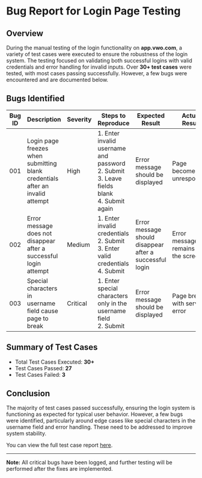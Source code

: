 # Bug Report for Login Page Testing

## Overview

During the manual testing of the login functionality on **app.vwo.com**, a variety of test cases were executed to ensure the robustness of the login system. The testing focused on validating both successful logins with valid credentials and error handling for invalid inputs. Over **30+ test cases** were tested, with most cases passing successfully. However, a few bugs were encountered and are documented below.

## Bugs Identified

| Bug ID | Description | Severity | Steps to Reproduce | Expected Result | Actual Result | Status |
|--------|-------------|----------|--------------------|-----------------|---------------|--------|
| 001    | Login page freezes when submitting blank credentials after an invalid attempt | High      | 1. Enter invalid username and password<br>2. Submit<br>3. Leave fields blank<br>4. Submit again | Error message should be displayed | Page becomes unresponsive | Open |
| 002    | Error message does not disappear after a successful login attempt | Medium    | 1. Enter invalid credentials<br>2. Submit<br>3. Enter valid credentials<br>4. Submit | Error message should disappear after a successful login | Error message remains on the screen | Open |
| 003    | Special characters in username field cause page to break | Critical  | 1. Enter special characters only in the username field<br>2. Submit | Error message should be displayed | Page breaks with server error | Open |

## Summary of Test Cases

- Total Test Cases Executed: **30+**
- Test Cases Passed: **27**
- Test Cases Failed: **3**

## Conclusion

The majority of test cases passed successfully, ensuring the login system is functioning as expected for typical user behavior. However, a few bugs were identified, particularly around edge cases like special characters in the username field and error handling. These need to be addressed to improve system stability.

You can view the full test case report [here](https://1drv.ms/x/c/9b08bc18d9bc6fe0/ESc1STwX9wtAoNQe61aSNc4BZ1CMEikc1fX8RqhEhOyKjg).

---

**Note:** All critical bugs have been logged, and further testing will be performed after the fixes are implemented.

